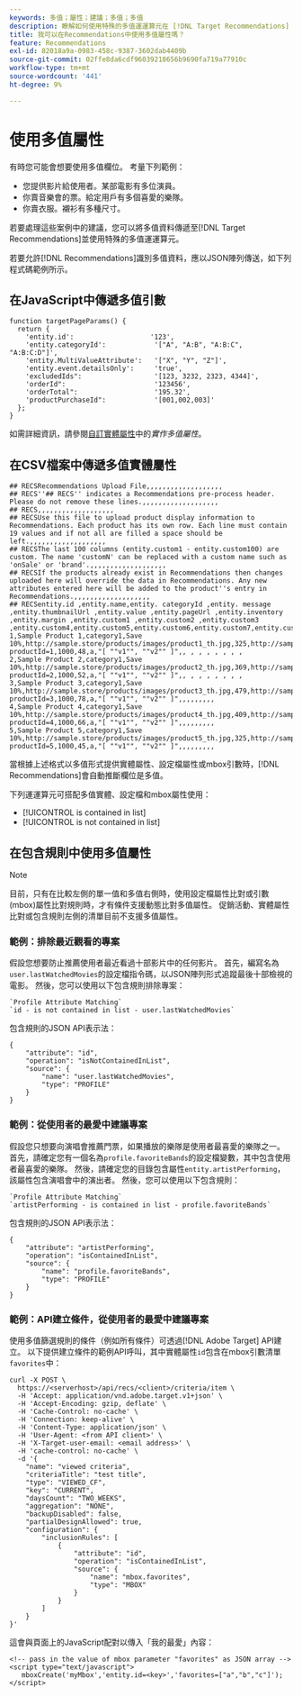 ```yaml
---
keywords: 多值；屬性；建議；多值；多值
description: 瞭解如何使用特殊的多值運運算元在 [!DNL Target Recommendations] 中處理多值欄位。
title: 我可以在Recommendations中使用多值屬性嗎？
feature: Recommendations
exl-id: 82018a9a-0983-458c-9387-3602dab4409b
source-git-commit: 02ffe8da6cdf96039218656b9690fa719a77910c
workflow-type: tm+mt
source-wordcount: '441'
ht-degree: 9%

---
```


# 使用多值屬性

有時您可能會想要使用多值欄位。  考量下列範例：

* 您提供影片給使用者。某部電影有多位演員。
* 你賣音樂會的票。給定用戶有多個喜愛的樂隊。
* 你賣衣服。襯衫有多種尺寸。

若要處理這些案例中的建議，您可以將多值資料傳遞至[!DNL Target Recommendations]並使用特殊的多值運運算元。

若要允許[!DNL Recommendations]識別多值資料，應以JSON陣列傳送，如下列程式碼範例所示。

## 在JavaScript中傳遞多值引數

```
function targetPageParams() { 
  return { 
    'entity.id':                   '123', 
    'entity.categoryId':            '["A", "A:B", "A:B:C", "A:B:C:D"]',        
    'entity.MultiValueAttribute':   '["X", "Y", "Z"]', 
    'entity.event.detailsOnly':     'true', 
    'excludedIds":                  '[123, 3232, 2323, 4344]', 
    'orderId":                      '123456', 
    'orderTotal":                   '195.32', 
    'productPurchaseId":            '[001,002,003]' 
  }; 
}
```

如需詳細資訊，請參閱[自訂實體屬性](/help/main/c-recommendations/c-products/custom-entity-attributes.md#section_80FEFE49E8AF415D99B739AA3CBA2A14)中的&#x200B;*實作多值屬性*。

## 在CSV檔案中傳遞多值實體屬性

```
## RECSRecommendations Upload File,,,,,,,,,,,,,,,,,,,
## RECS''## RECS'' indicates a Recommendations pre-process header. Please do not remove these lines.,,,,,,,,,,,,,,,,,,,
## RECS,,,,,,,,,,,,,,,,,,,
## RECSUse this file to upload product display information to Recommendations. Each product has its own row. Each line must contain 19 values and if not all are filled a space should be left.,,,,,,,,,,,,,,,,,,,
## RECSThe last 100 columns (entity.custom1 - entity.custom100) are custom. The name 'customN' can be replaced with a custom name such as 'onSale' or 'brand'.,,,,,,,,,,,,,,,,,,,
## RECSIf the products already exist in Recommendations then changes uploaded here will override the data in Recommendations. Any new attributes entered here will be added to the product''s entry in Recommendations.,,,,,,,,,,,,,,,,,,,
## RECSentity.id ,entity.name,entity. categoryId ,entity. message ,entity.thumbnailUrl ,entity.value ,entity.pageUrl ,entity.inventory ,entity.margin ,entity.custom1 ,entity.custom2 ,entity.custom3 ,entity.custom4,entity.custom5,entity.custom6,entity.custom7,entity.custom8,entity.custom9,entity.custom10,
1,Sample Product 1,category1,Save 10%,http://sample.store/products/images/product1_th.jpg,325,http://sample.store/products/product_detail.jsp?productId=1,1000,48,a,"[ ""v1"", ""v2"" ]",, , , , , , , ,
2,Sample Product 2,category1,Save 10%,http://sample.store/products/images/product2_th.jpg,369,http://sample.store/products/product_detail.jsp?productId=2,1000,52,a,"[ ""v1"", ""v2"" ]",, , , , , , , ,
3,Sample Product 3,category1,Save 10%,http://sample.store/products/images/product3_th.jpg,479,http://sample.store/products/product_detail.jsp?productId=3,1000,78,a,"[ ""v1"", ""v2"" ]",,,,,,,,,
4,Sample Product 4,category1,Save 10%,http://sample.store/products/images/product4_th.jpg,409,http://sample.store/products/product_detail.jsp?productId=4,1000,66,a,"[ ""v1"", ""v2"" ]",,,,,,,,,
5,Sample Product 5,category1,Save 10%,http://sample.store/products/images/product5_th.jpg,325,http://sample.store/products/product_detail.jsp?productId=5,1000,45,a,"[ ""v1"", ""v2"" ]",,,,,,,,, 
```

當根據上述格式以多值形式提供實體屬性、設定檔屬性或mbox引數時，[!DNL Recommendations]會自動推斷欄位是多值。

下列運運算元可搭配多值實體、設定檔和mbox屬性使用：

* [!UICONTROL is contained in list]
* [!UICONTROL is not contained in list]

## 在包含規則中使用多值屬性

>[!NOTE]
>
>目前，只有在比較左側的單一值和多值右側時，使用設定檔屬性比對或引數(mbox)屬性比對規則時，才有條件支援動態比對多值屬性。 促銷活動、實體屬性比對或包含規則左側的清單目前不支援多值屬性。

### 範例：排除最近觀看的專案

假設您想要防止推薦使用者最近看過十部影片中的任何影片。 首先，編寫名為`user.lastWatchedMovies`的設定檔指令碼，以JSON陣列形式追蹤最後十部檢視的電影。 然後，您可以使用以下包含規則排除專案：

```
`Profile Attribute Matching`
`id - is not contained in list - user.lastWatchedMovies`
```

包含規則的JSON API表示法：

```
{
    "attribute": "id",
    "operation": "isNotContainedInList",
    "source": {
        "name": "user.lastWatchedMovies",
        "type": "PROFILE"
    }
} 
```

### 範例：從使用者的最愛中建議專案

假設您只想要向演唱會推薦門票，如果播放的樂隊是使用者最喜愛的樂隊之一。 首先，請確定您有一個名為`profile.favoriteBands`的設定檔變數，其中包含使用者最喜愛的樂隊。 然後，請確定您的目錄包含屬性`entity.artistPerforming`，該屬性包含演唱會中的演出者。 然後，您可以使用以下包含規則：

```
`Profile Attribute Matching`
`artistPerforming - is contained in list - profile.favoriteBands`
```

包含規則的JSON API表示法：

```
{
    "attribute": "artistPerforming",
    "operation": "isContainedInList",
    "source": {
        "name": "profile.favoriteBands",
        "type": "PROFILE"
    }
}
```

### 範例：API建立條件，從使用者的最愛中建議專案

使用多值篩選規則的條件（例如所有條件）可透過[!DNL Adobe Target] API建立。 以下提供建立條件的範例API呼叫，其中實體屬性`id`包含在mbox引數清單`favorites`中：

```
curl -X POST \
  https://<serverhost>/api/recs/<client>/criteria/item \
  -H 'Accept: application/vnd.adobe.target.v1+json' \
  -H 'Accept-Encoding: gzip, deflate' \
  -H 'Cache-Control: no-cache' \
  -H 'Connection: keep-alive' \
  -H 'Content-Type: application/json' \
  -H 'User-Agent: <from API client>' \
  -H 'X-Target-user-email: <email address>' \
  -H 'cache-control: no-cache' \
  -d '{
    "name": "viewed criteria",
    "criteriaTitle": "test title",
    "type": "VIEWED_CF",
    "key": "CURRENT",
    "daysCount": "TWO_WEEKS",
    "aggregation": "NONE",
    "backupDisabled": false,
    "partialDesignAllowed": true,
    "configuration": {
        "inclusionRules": [
            {
                "attribute": "id",
                "operation": "isContainedInList",
                "source": {
                    "name": "mbox.favorites",
                    "type": "MBOX"
                }
            }
        ]
    }
}'
```

這會與頁面上的JavaScript配對以傳入「我的最愛」內容：

```
<!-- pass in the value of mbox parameter "favorites" as JSON array -->
<script type="text/javascript">
   mboxCreate('myMbox','entity.id=<key>','favorites=["a","b","c"]');
</script>
```
